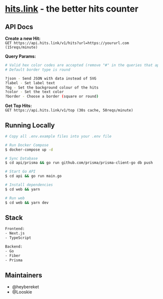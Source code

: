# [hits.link](https://hits.link) - the better hits counter

## API Docs

**Create a new Hit:** <br />
`GET https://api.hits.link/v1/hits?url=https://yoururl.com (15reqs/minute)`

**Query Params:**
```bash
# Valid hex color codes are accepted (remove "#" in the queries that apply)
# Default border type is round

?json - Send JSON with data instead of SVG
?label - Set label text
?bg - Set the background colour of the hits
?color - Set the text color
?border - Choose a border (square or round)
```

**Get Top Hits:** <br />
`GET https://api.hits.link/v1/top (30s cache, 50reqs/minute)`


## Running Locally
```bash
# Copy all .env.example files into your .env file

# Run Docker Compose 
$ docker-compose up -d

# Sync Database
$ cd api/prisma && go run github.com/prisma/prisma-client-go db push

# Start Go API
$ cd api && go run main.go

# Install dependencies
$ cd web && yarn

# Run web
$ cd web && yarn dev
```

## Stack
```bash
Frontend:
- Next.js
- TypeScript

Backend:
- Go
- Fiber
- Prisma
```

## Maintainers
- @heybereket
- @Looskie
